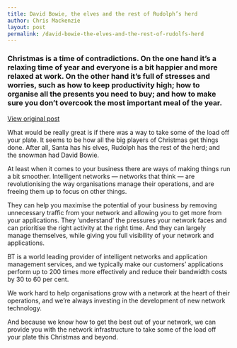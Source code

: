 ```yaml
---
title: David Bowie, the elves and the rest of Rudolph’s herd
author: Chris Mackenzie
layout: post
permalink: /david-bowie-the-elves-and-the-rest-of-rudolfs-herd
---
```


### Christmas is a time of contradictions. On the one hand it’s a relaxing time of year and everyone is a bit happier and more relaxed at work. On the other hand it’s full of stresses and worries, such as how to keep productivity high; how to organise all the presents you need to buy; and how to make sure you don’t overcook the most important meal of the year.

<div class="download-box">
    <a href="//http://letstalk.globalservices.bt.com/en/2012/12/david-bowie-the-elves-and-the-rest-of-rudolphs-herd/" target="_blank">View original post</a>
</div>

What would be really great is if there was a way to take some of the load off your plate. It seems to be how all the big players of Christmas get things done. After all, Santa has his elves, Rudolph has the rest of the herd; and the snowman had David Bowie.

At least when it comes to your business there are ways of making things run a bit smoother. Intelligent networks — networks that think — are revolutionising the way organisations manage their operations, and are freeing them up to focus on other things.

They can help you maximise the potential of your business by removing unnecessary traffic from your network and allowing you to get more from your applications. They ‘understand’ the pressures your network faces and can prioritise the right activity at the right time. And they can largely manage themselves, while giving you full visibility of your network and applications.

BT is a world leading provider of intelligent networks and application management services, and we typically make our customers’ applications perform up to 200 times more effectively and reduce their bandwidth costs by 30 to 60 per cent.

We work hard to help organisations grow with a network at the heart of their operations, and we’re always investing in the development of new network technology.

And because we know how to get the best out of your network, we can provide you with the network infrastructure to take some of the load off your plate this Christmas and beyond. 
